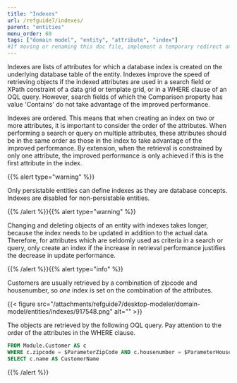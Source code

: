 ```yaml
---
title: "Indexes"
url: /refguide7/indexes/
parent: "entities"
menu_order: 60
tags: ["domain model", "entity", "attribute", "index"]
#If moving or renaming this doc file, implement a temporary redirect and let the respective team know they should update the URL in the product. See Mapping to Products for more details.
---
```



Indexes are lists of attributes for which a database index is created on the underlying database table of the entity. Indexes improve the speed of retrieving objects if the indexed attributes are used in a search field or XPath constraint of a data grid or template grid, or in a WHERE clause of an OQL query. However, search fields of which the Comparison property has value 'Contains' do not take advantage of the improved performance.

Indexes are ordered. This means that when creating an index on two or more attributes, it is important to consider the order of the attributes. When performing a search or query on multiple attributes, these attributes should be in the same order as those in the index to take advantage of the improved performance. By extension, when the retrieval is constrained by only one attribute, the improved performance is only achieved if this is the first attribute in the index.

{{% alert type="warning" %}}

Only persistable entities can define indexes as they are database concepts. Indexes are disabled for non-persistable entities.

{{% /alert %}}{{% alert type="warning" %}}

Changing and deleting objects of an entity with indexes takes longer, because the index needs to be updated in addition to the actual data. Therefore, for attributes which are seldomly used as criteria in a search or query, only create an index if the increase in retrieval performance justifies the decrease in update performance.

{{% /alert %}}{{% alert type="info" %}}

Customers are usually retrieved by a combination of zipcode and housenumber, so _one_ index is set on the combination of the attributes.

{{< figure src="/attachments/refguide7/desktop-modeler/domain-model/entities/indexes/917548.png" alt="" >}}

The objects are retrieved by the following OQL query. Pay attention to the order of the attributes in the WHERE clause.

```sql
FROM Module.Customer AS c
WHERE c.zipcode = $ParameterZipCode AND c.housenumber = $ParameterHouseNumber
SELECT c.name AS CustomerName

```

{{% /alert %}}

